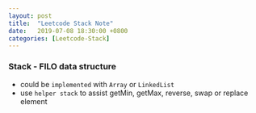 ```yaml
---
layout: post
title:  "Leetcode Stack Note"
date:   2019-07-08 18:30:00 +0800
categories: [Leetcode-Stack]
---
```

### Stack - FILO data structure
- could be `implemented` with `Array` or `LinkedList`
- use `helper stack` to assist getMin, getMax, reverse, swap or replace element
